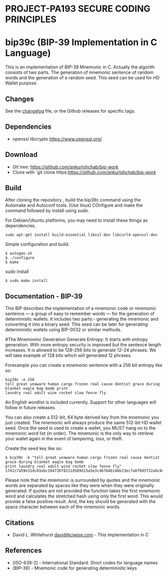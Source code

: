 # PROJECT-PA193 SECURE CODING PRINCIPLES

# bip39c (BIP-39 Implementation in C Language)

This is an implementation of BIP-39 Mnemonic in C. Actually the algorith consists of two parts. The generation of mnemonic sentence of random words  and the generation of a random seed. This seed can be used for HD Wallet purpose.

## Changes
See the [changelog](./ChangeLog) file, or the Github releases for specific tags.

## Dependencies
 * openssl libcrypto https://www.openssl.org/

## Download
 * Git tree:   https://github.com/ankurlohchab/bip-work
 * Clone with `git clone https:https://github.com/ankurlohchab/bip-work
 
## Build

After cloning the repository , build the bip39c command using the Automake and Autoconf tools. (Use linux)
COnfigure and make the command followed by install using sudo.

For Debian/Ubuntu platforms, you may need to install these things as dependencies.
```
sudo apt-get install build-essential libssl-dev libcurl4-openssl-dev
```
Simple configuration and build.
```
$ autogen.sh
$ ./configure
$ make
```
sudo install

```
$ sudo make install
```
   
## Documentation - BIP-39

This BIP describes the implementation of a mnemonic code or mnemonic sentence — a group of easy to remember words — for the generation of deterministic wallets. It includes two parts:- generating the mnemonic and converting it into a binary seed. This seed can be later for generating deterministic wallets using BIP-0032 or similar methods.

#The Mnemoninc Generation
Generate Entropy: It starts with entropy generation. With more entropy security is improved but the sentence length increases. It is allowed to be 128–256 bits to generate 12–24 phrases. We will take example of 128 bits which will generated 12 phrases.

Forexample you can create a mnemonic sentence with a 256 bit entropy like so:

```
bip39c -e 256
tell great unaware human cargo frozen real cause dentist grace during blanket eagle bag bomb print 
laundry real adult wine rocket slow fence fly
```
An English wordlist is included currently. Support for other languages will follow in future releases. 

You can also create a 512-bit, 64 byte derived key from the mnemonic you just created. The mnemonic will 
always produce the same 512-bit HD wallet seed. Once the seed is used to create a wallet, you MUST hang 
on to the mnemonic word list (in order). The mnemonic is the only way to retrieve your wallet again in 
the event of tampering, loss, or theft.

Create the seed key like so:

```
$ bip39c -k "tell great unaware human cargo frozen real cause dentist grace during blanket eagle bag bomb 
print laundry real adult wine rocket slow fence fly"
1741c7a59e31dc81ebc284726f0211d589d15a5e3c467b4b14bb13ecfa6f0d3f22a6c040a3e6a68542d6a86d2bd7e52b7247b52af98ddc7bd64b5ab5b2d502bc
```

Please note that the mnemonic is surrounded by quotes and the mnemonic words are separated by spaces like 
they were when they were originally generated. If quotes are not provided the function takes the first mnemonic word
and calculates the stretched hash using only the first word. This would provide a false positive result. And, the key
should be generated with the space character between each of the mnemonic words.
 


## Citations

- David L. Whitehurst <david@ciwise.com> - This implementation in C

## References

- [ISO-639-2] - International Standard: Short codes for language names
- [BIP-39] - Mnemonic code for generating deterministic keys


